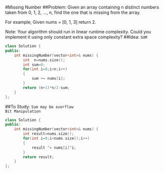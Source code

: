 #Missing Number
##Problem:
Given an array containing n distinct numbers taken from 0, 1, 2, ..., n, find the one that is missing from the array.

For example,
Given nums = [0, 1, 3] return 2.

Note:
Your algorithm should run in linear runtime complexity. Could you implement it using only constant extra space complexity?
##Idea:
`SUM`
```cpp
class Solution {
public:
    int missingNumber(vector<int>& nums) {
        int  n=nums.size();
        int sum=0;
        for(int i=0;i<n;i++)
        {
            sum += nums[i];
        }
        return (n+1)*n/2-sum;
    }
};
```
##To Study:
`Sum may be overflow`  
`Bit Manipulation`
```cpp
class Solution {
public:
    int missingNumber(vector<int>& nums) {
        int result=nums.size();
        for(int i=0;i<nums.size();i++)
        {
            result ^= nums[i]^i;
        }
        return result;
    }
};
```
